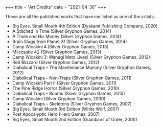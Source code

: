 +++
title = "Art Credits"
date = "2021-04-30"
+++

These are all the published works that have me listed as one of the artists.

-   Big Eyes, Small Mouth 4th Edition (Dyskami Publishing Company, 2020)
-   A Stitched In Time (Silver Gryphon Games, 2014)
-   A Thule and His Money (Silver Gryphon Games, 2014)
-   Brain Slugs from Planet X! (Silver Gryphon Games, 2014)
-   Camp Wicakini 4 (Silver Gryphon Games, 2013)
-   Milecastle 42 (Silver Gryphon Games, 2013)
-   Camp Wicakini 3: Wanagi Mato Lives! (Silver Gryphon Games, 2012)
-   Red Blizzard (Silver Gryphon Games, 2012)
-   Diabolical Traps – The Maintenance Mummy (Silver Gryphon Games, 2012)
-   Diabolical Traps – Non-Traps (Silver Gryphon Games, 2011)
-   Camp Wicakini Part II (Silver Gryphon Games, 2011)
-   The Pine Ridge Horror (Silver Gryphon Games, 2010)
-   Diabolical Traps – Rooms (Silver Gryphon Games, 2010)
-   Camp Wicakini (Silver Gryphon Games, 2009)
-   Diabolical Traps – Skeletons (Silver Gryphon Games, 2007)
-   Big Eyes, Small Mouth 3rd Edition (White Wolf, 2007)
-   Post Apocalyptic Hero (Hero Games, 2007)
-   Big Eyes, Small Mouth 2nd Edition (Guardians of Order, 2000)
